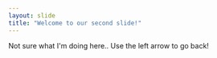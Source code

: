 ```yaml
---
layout: slide
title: "Welcome to our second slide!"
---
```

Not sure what I'm doing here..
Use the left arrow to go back!
